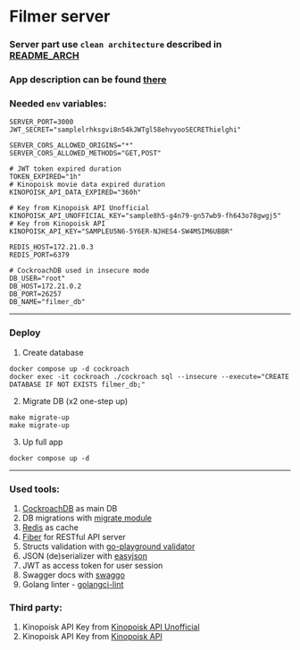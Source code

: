 # Filmer server


### Server part use `clean architecture` described in [README_ARCH](./docs/README_ARCH.md)
### App description can be found [there](./docs/README_APP.md)

### Needed `env` variables:

```
SERVER_PORT=3000
JWT_SECRET="samplelrhksgvi8n54kJWTgl58ehvyooSECREThielghi"

SERVER_CORS_ALLOWED_ORIGINS="*"
SERVER_CORS_ALLOWED_METHODS="GET,POST"

# JWT token expired duration
TOKEN_EXPIRED="1h"
# Kinopoisk movie data expired duration
KINOPOISK_API_DATA_EXPIRED="360h"

# Key from Kinopoisk API Unofficial
KINOPOISK_API_UNOFFICIAL_KEY="sample8h5-g4n79-gn57wb9-fh643o78gwgj5"
# Key from Kinopoisk API
KINOPOISK_API_KEY="SAMPLEU5N6-5Y6ER-NJHES4-SW4MSIM6UBBR"

REDIS_HOST=172.21.0.3
REDIS_PORT=6379

# CockroachDB used in insecure mode
DB_USER="root"
DB_HOST=172.21.0.2
DB_PORT=26257
DB_NAME="filmer_db"

```

<hr>

### Deploy

1. Create database
```
docker compose up -d cockroach
docker exec -it cockroach ./cockroach sql --insecure --execute="CREATE DATABASE IF NOT EXISTS filmer_db;"
```
2. Migrate DB (x2 one-step up)
```
make migrate-up
make migrate-up
```
3. Up full app
```
docker compose up -d
```

<hr>

### Used tools:

1. [CockroachDB](https://www.cockroachlabs.com/) as main DB
2. DB migrations with [migrate module](https://github.com/golang-migrate/migrate)
3. [Redis](https://github.com/redis/go-redis) as cache
4. [Fiber](https://docs.gofiber.io/) for RESTful API server
5. Structs validation with [go-playground validator](https://github.com/go-playground/validator)
6. JSON (de)serializer with [easyjson](https://github.com/mailru/easyjson)
7. JWT as access token for user session
8. Swagger docs with [swaggo](https://github.com/swaggo/swag)
9. Golang linter - [golangci-lint](https://golangci-lint.run/)

### Third party:

1. Kinopoisk API Key from [Kinopoisk API Unofficial](https://kinopoiskapiunofficial.tech/)
2. Kinopoisk API Key from [Kinopoisk API](https://kinopoisk.dev//)
